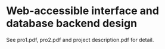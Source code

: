 # Web-accessible interface and database backend design
See pro1.pdf, pro2.pdf and project description.pdf for detail.
